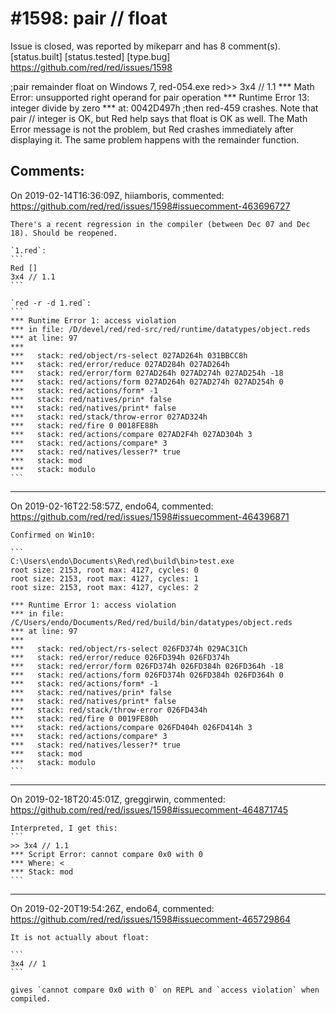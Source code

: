 
#1598: pair // float
================================================================================
Issue is closed, was reported by mikeparr and has 8 comment(s).
[status.built] [status.tested] [type.bug]
<https://github.com/red/red/issues/1598>

;pair remainder float  on Windows 7, red-054.exe
red>> 3x4 // 1.1
**\* Math Error: unsupported right operand for pair operation
**\* Runtime Error 13: integer divide by zero
**\* at: 0042D497h
;then red-459 crashes.
Note that pair // integer is OK, but Red help says that float is OK as well.
The Math Error message is not the problem, but Red crashes immediately after displaying it.
The same problem happens with the remainder function.



Comments:
--------------------------------------------------------------------------------

On 2019-02-14T16:36:09Z, hiiamboris, commented:
<https://github.com/red/red/issues/1598#issuecomment-463696727>

    There's a recent regression in the compiler (between Dec 07 and Dec 18). Should be reopened.
    
    `1.red`:
    ```
    Red []
    3x4 // 1.1
    ```
    
    `red -r -d 1.red`:
    ```
    *** Runtime Error 1: access violation                              
    *** in file: /D/devel/red/red-src/red/runtime/datatypes/object.reds
    *** at line: 97                                                    
    ***                                                                
    ***   stack: red/object/rs-select 027AD264h 031BBCC8h              
    ***   stack: red/error/reduce 027AD284h 027AD264h                  
    ***   stack: red/error/form 027AD264h 027AD274h 027AD254h -18      
    ***   stack: red/actions/form 027AD264h 027AD274h 027AD254h 0      
    ***   stack: red/actions/form* -1                                  
    ***   stack: red/natives/prin* false                               
    ***   stack: red/natives/print* false                              
    ***   stack: red/stack/throw-error 027AD324h                       
    ***   stack: red/fire 0 0018FE88h                                  
    ***   stack: red/actions/compare 027AD2F4h 027AD304h 3             
    ***   stack: red/actions/compare* 3                                
    ***   stack: red/natives/lesser?* true                             
    ***   stack: mod                                                   
    ***   stack: modulo                                                
    ```

--------------------------------------------------------------------------------

On 2019-02-16T22:58:57Z, endo64, commented:
<https://github.com/red/red/issues/1598#issuecomment-464396871>

    Confirmed on Win10:
    
    ```
    C:\Users\endo\Documents\Red\red\build\bin>test.exe
    root size: 2153, root max: 4127, cycles: 0
    root size: 2153, root max: 4127, cycles: 1
    root size: 2153, root max: 4127, cycles: 2
    
    *** Runtime Error 1: access violation
    *** in file: /C/Users/endo/Documents/Red/red/build/bin/datatypes/object.reds
    *** at line: 97
    ***
    ***   stack: red/object/rs-select 026FD374h 029AC31Ch
    ***   stack: red/error/reduce 026FD394h 026FD374h
    ***   stack: red/error/form 026FD374h 026FD384h 026FD364h -18
    ***   stack: red/actions/form 026FD374h 026FD384h 026FD364h 0
    ***   stack: red/actions/form* -1
    ***   stack: red/natives/prin* false
    ***   stack: red/natives/print* false
    ***   stack: red/stack/throw-error 026FD434h
    ***   stack: red/fire 0 0019FE80h
    ***   stack: red/actions/compare 026FD404h 026FD414h 3
    ***   stack: red/actions/compare* 3
    ***   stack: red/natives/lesser?* true
    ***   stack: mod
    ***   stack: modulo
    ```

--------------------------------------------------------------------------------

On 2019-02-18T20:45:01Z, greggirwin, commented:
<https://github.com/red/red/issues/1598#issuecomment-464871745>

    Interpreted, I get this:
    ```
    >> 3x4 // 1.1
    *** Script Error: cannot compare 0x0 with 0
    *** Where: <
    *** Stack: mod  
    ```

--------------------------------------------------------------------------------

On 2019-02-20T19:54:26Z, endo64, commented:
<https://github.com/red/red/issues/1598#issuecomment-465729864>

    It is not actually about float:
    
    ```
    3x4 // 1
    ```
    
    gives `cannot compare 0x0 with 0` on REPL and `access violation` when compiled.

